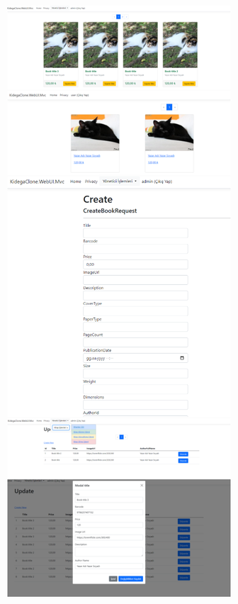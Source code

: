 [![img](docs/adminView.png)](adminView)
[![img](docs/userView.png)](userView)
[![img](docs/createBook.png)](createBook)
[![img](docs/updateBook.png)](updateBook)
[![img](docs/updateBookModal.png)](updateBookModal)